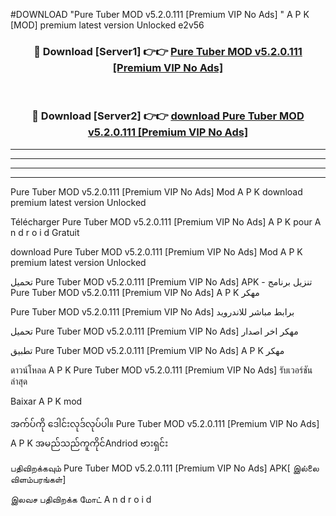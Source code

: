 #DOWNLOAD "Pure Tuber MOD v5.2.0.111 [Premium VIP No Ads] " A P K [MOD] premium latest version Unlocked e2v56 



<div align="center">

<h3>🔴 Download [Server1] 👉👉 <a href="https://apkdownload12.web.app/?title=Pure Tuber MOD v5.2.0.111 [Premium VIP No Ads] ">Pure Tuber MOD v5.2.0.111 [Premium VIP No Ads]  </a></h3><br>

<h3>🔴 Download [Server2] 👉👉 <a href="https://apkdownload12.web.app/?title=Pure Tuber MOD v5.2.0.111 [Premium VIP No Ads] ">download Pure Tuber MOD v5.2.0.111 [Premium VIP No Ads]  </a></h3>
</div>


----------------------------------------------------------

----------------------------------------------------------

----------------------------------------------------------

----------------------------------------------------------


Pure Tuber MOD v5.2.0.111 [Premium VIP No Ads]  Mod A P K download premium latest version Unlocked

Télécharger  Pure Tuber MOD v5.2.0.111 [Premium VIP No Ads]  A P K pour A n d r o i d Gratuit

download Pure Tuber MOD v5.2.0.111 [Premium VIP No Ads]  Mod A P K premium latest version Unlocked

تحميل Pure Tuber MOD v5.2.0.111 [Premium VIP No Ads]  APK - تنزيل برنامج Pure Tuber MOD v5.2.0.111 [Premium VIP No Ads]  A P K مهكر

Pure Tuber MOD v5.2.0.111 [Premium VIP No Ads]  برابط مباشر للاندرويد

تحميل Pure Tuber MOD v5.2.0.111 [Premium VIP No Ads]  مهكر اخر اصدار

تطبيق Pure Tuber MOD v5.2.0.111 [Premium VIP No Ads]  A P K مهكر

ดาวน์โหลด A P K Pure Tuber MOD v5.2.0.111 [Premium VIP No Ads]  รับเวอร์ชันล่าสุด

Baixar A P K mod

အက်ပ်ကို ဒေါင်းလုဒ်လုပ်ပါ။ Pure Tuber MOD v5.2.0.111 [Premium VIP No Ads]  A P K အမည်သည်ကူကိုင်Andriod ဗားရှင်း

பதிவிறக்கவும் Pure Tuber MOD v5.2.0.111 [Premium VIP No Ads]  APK[ இல்லை விளம்பரங்கள்] 
 
இலவச பதிவிறக்க மோட் A n d r o i d



